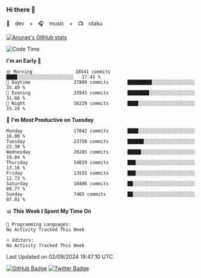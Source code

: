 ### Hi there 👋

🚀　dev　+　🎧　music　+　📺　otaku


[![Anurag's GitHub stats](https://github-readme-stats.vercel.app/api?username=koheitasaka&count_private=true&show_icons=true&theme=monokai)](https://github.com/koheitasaka/github-readme-stats)

<!--START_SECTION:waka-->
![Code Time](http://img.shields.io/badge/Code%20Time-1%2C161%20hrs%2023%20mins-blue)

**I'm an Early 🐤** 

```text
🌞 Morning                18541 commits       ████░░░░░░░░░░░░░░░░░░░░░   17.41 % 
🌆 Daytime                37809 commits       █████████░░░░░░░░░░░░░░░░   35.49 % 
🌃 Evening                33943 commits       ████████░░░░░░░░░░░░░░░░░   31.86 % 
🌙 Night                  16229 commits       ████░░░░░░░░░░░░░░░░░░░░░   15.24 % 
```
📅 **I'm Most Productive on Tuesday** 

```text
Monday                   17042 commits       ████░░░░░░░░░░░░░░░░░░░░░   16.00 % 
Tuesday                  23750 commits       ██████░░░░░░░░░░░░░░░░░░░   22.30 % 
Wednesday                20285 commits       █████░░░░░░░░░░░░░░░░░░░░   19.04 % 
Thursday                 14019 commits       ███░░░░░░░░░░░░░░░░░░░░░░   13.16 % 
Friday                   13555 commits       ███░░░░░░░░░░░░░░░░░░░░░░   12.73 % 
Saturday                 10406 commits       ██░░░░░░░░░░░░░░░░░░░░░░░   09.77 % 
Sunday                   7465 commits        ██░░░░░░░░░░░░░░░░░░░░░░░   07.01 % 
```


📊 **This Week I Spent My Time On** 

```text
💬 Programming Languages: 
No Activity Tracked This Week

🔥 Editors: 
No Activity Tracked This Week
```


 Last Updated on 02/09/2024 19:47:10 UTC
<!--END_SECTION:waka-->

[![GitHub Badge](https://img.shields.io/badge/GitHub-100000?style=for-the-badge&logo=github&logoColor=white)](https://github.com/koheitasaka)
[![Twitter Badge](https://img.shields.io/badge/Twitter-1DA1F2?style=for-the-badge&logo=twitter&logoColor=white)](https://twitter.com/sleep_asleep_)
